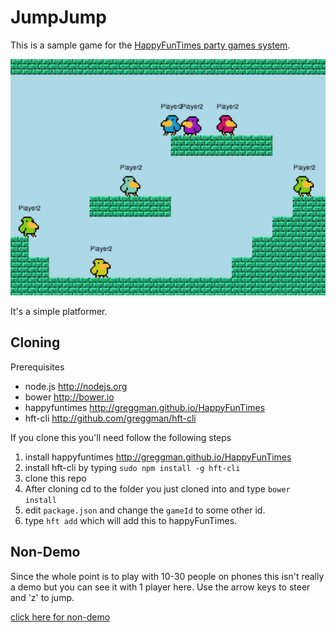 JumpJump
========

This is a sample game for the [HappyFunTimes party games system](http://greggman.github.io/HappyFunTimes).

<img src="screenshot.png" />

It's a simple platformer.

Cloning
-------

Prerequisites

*   node.js http://nodejs.org
*   bower http://bower.io
*   happyfuntimes http://greggman.github.io/HappyFunTimes
*   hft-cli http://github.com/greggman/hft-cli

If you clone this you'll need follow the following steps

1.  install happyfuntimes http://greggman.github.io/HappyFunTimes
2.  install hft-cli by typing `sudo npm install -g hft-cli`
3.  clone this repo
4.  After cloning cd to the folder you just cloned into and type `bower install`
5.  edit `package.json` and change the `gameId` to some other id.
6.  type `hft add` which will add this to happyFunTimes.


Non-Demo
--------

Since the whole point is to play with 10-30 people on phones this isn't really a demo
but you can see it with 1 player here. Use the arrow keys to steer and 'z' to jump.

[click here for non-demo](http://greggman.github.io/hft-jumpjump/local.html?settings={haveServer:false,numLocalPlayers:3})


